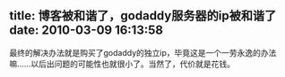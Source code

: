 title: 博客被和谐了，godaddy服务器的ip被和谐了
date: 2010-03-09 16:13:58
---

最终的解决办法就是购买了godaddy的独立ip，毕竟这是一个一劳永逸的办法嘛……以后出问题的可能性也就很小了。当然了，代价就是花钱。